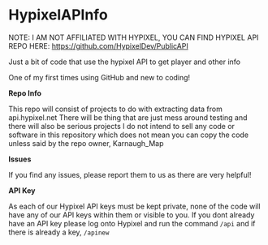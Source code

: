 # HypixelAPInfo
NOTE: I AM NOT AFFILIATED WITH HYPIXEL, YOU CAN FIND HYPIXEL API REPO HERE: https://github.com/HypixelDev/PublicAPI

Just a bit of code that use the hypixel API to get player and other info

One of my first times using GitHub and new to coding!

__Repo Info__

This repo will consist of projects to do with extracting data from api.hypixel.net
There will be thing that are just mess around testing and there will also be serious projects
I do not intend to sell any code or software in this repository which does not mean you can copy the code unless said by the repo owner, Karnaugh_Map


__Issues__

If you find any issues, please report them to us as there are very helpful!



__API Key__

As each of our Hypixel API keys must be kept private, none of the code will have any of our API keys within them or visible to you. If you dont already have an API key please log onto Hypixel and run the command `/api` and if there is already a key, `/apinew`
